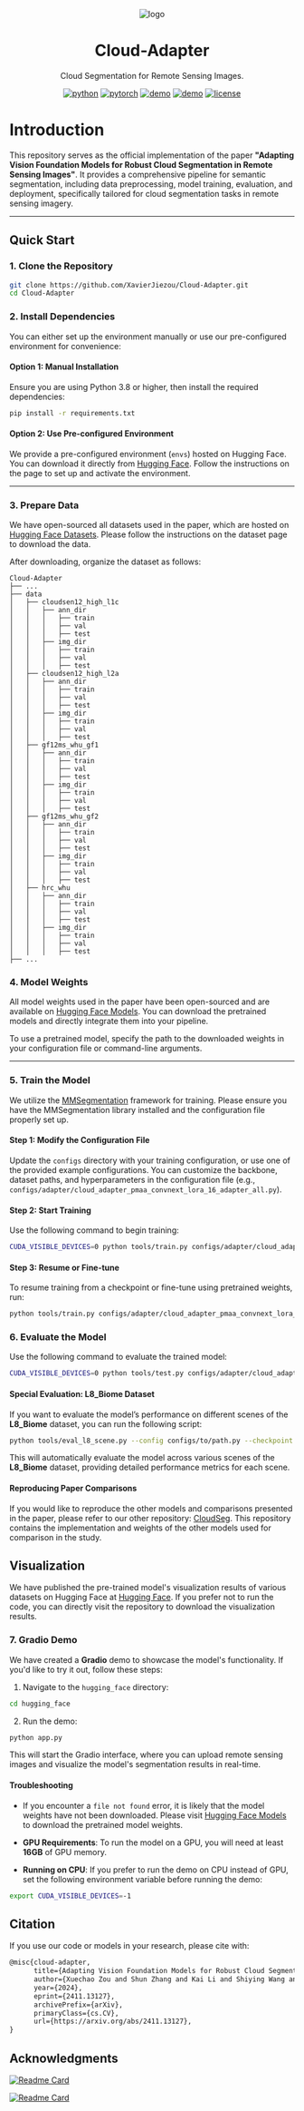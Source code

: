 <div align="center">

![logo](https://github.com/user-attachments/assets/f9351412-d54a-4ac6-9344-d412fe3b3581)

# Cloud-Adapter

Cloud Segmentation for Remote Sensing Images.

[![python](https://img.shields.io/badge/-Python_3.9_%7C_3.10_%7C_3.11-blue?logo=python&logoColor=white)](https://www.python.org/)
[![pytorch](https://img.shields.io/badge/PyTorch_2.0+-ee4c2c?logo=pytorch&logoColor=white)](https://pytorch.org/get-started/locally/)
[![demo](https://img.shields.io/badge/🤗HugginngFace-Models-orange)](https://huggingface.co/XavierJiezou/cloud-adapter-models)
[![demo](https://img.shields.io/badge/🤗HugginngFace-Datasets-orange)](https://huggingface.co/datasets/XavierJiezou/cloud-adapter-datasets)
[![license](https://img.shields.io/badge/License-MIT-green.svg?labelColor=gray)](https://github.com/XavierJiezou/Cloud-Adapter#license)

<!--Love the project? Please consider [donating](https://paypal.me/xavierjiezou?country.x=C2&locale.x=zh_XC) to help it improve!-->

</div>

# Introduction  

This repository serves as the official implementation of the paper **"Adapting Vision Foundation Models for Robust Cloud Segmentation in Remote Sensing Images"**. It provides a comprehensive pipeline for semantic segmentation, including data preprocessing, model training, evaluation, and deployment, specifically tailored for cloud segmentation tasks in remote sensing imagery.  

---


## Quick Start  

### 1. Clone the Repository  

```bash  
git clone https://github.com/XavierJiezou/Cloud-Adapter.git
cd Cloud-Adapter  
```  

### 2. Install Dependencies  

You can either set up the environment manually or use our pre-configured environment for convenience:  

#### Option 1: Manual Installation  

Ensure you are using Python 3.8 or higher, then install the required dependencies:  

```bash  
pip install -r requirements.txt  
```  

#### Option 2: Use Pre-configured Environment  

We provide a pre-configured environment (`envs`) hosted on Hugging Face. You can download it directly from [Hugging Face](https://huggingface.co/XavierJiezou/cloud-adapter-models). Follow the instructions on the page to set up and activate the environment.  

---

### 3. Prepare Data  

We have open-sourced all datasets used in the paper, which are hosted on [Hugging Face Datasets](https://huggingface.co/datasets/XavierJiezou/cloud-adapter-datasets). Please follow the instructions on the dataset page to download the data.  

After downloading, organize the dataset as follows:  

```  
Cloud-Adapter
├── ...
├── data
│   ├── cloudsen12_high_l1c
│   │   ├── ann_dir
│   │   │   ├── train
│   │   │   ├── val
│   │   │   ├── test
│   │   ├── img_dir
│   │   │   ├── train
│   │   │   ├── val
│   │   │   ├── test
│   ├── cloudsen12_high_l2a
│   │   ├── ann_dir
│   │   │   ├── train
│   │   │   ├── val
│   │   │   ├── test
│   │   ├── img_dir
│   │   │   ├── train
│   │   │   ├── val
│   │   │   ├── test
│   ├── gf12ms_whu_gf1
│   │   ├── ann_dir
│   │   │   ├── train
│   │   │   ├── val
│   │   │   ├── test
│   │   ├── img_dir
│   │   │   ├── train
│   │   │   ├── val
│   │   │   ├── test
│   ├── gf12ms_whu_gf2
│   │   ├── ann_dir
│   │   │   ├── train
│   │   │   ├── val
│   │   │   ├── test
│   │   ├── img_dir
│   │   │   ├── train
│   │   │   ├── val
│   │   │   ├── test
│   ├── hrc_whu
│   │   ├── ann_dir
│   │   │   ├── train
│   │   │   ├── val
│   │   │   ├── test
│   │   ├── img_dir
│   │   │   ├── train
│   │   │   ├── val
│   │   │   ├── test
├── ...
```   

### 4. Model Weights  

All model weights used in the paper have been open-sourced and are available on [Hugging Face Models](https://huggingface.co/XavierJiezou/cloud-adapter-models). You can download the pretrained models and directly integrate them into your pipeline.  

To use a pretrained model, specify the path to the downloaded weights in your configuration file or command-line arguments.  

---

### 5. Train the Model  

We utilize the [MMSegmentation](https://github.com/open-mmlab/mmsegmentation) framework for training. Please ensure you have the MMSegmentation library installed and the configuration file properly set up.  

#### Step 1: Modify the Configuration File  

Update the `configs` directory with your training configuration, or use one of the provided example configurations. You can customize the backbone, dataset paths, and hyperparameters in the configuration file (e.g., `configs/adapter/cloud_adapter_pmaa_convnext_lora_16_adapter_all.py`).  

#### Step 2: Start Training  

Use the following command to begin training:  

```bash  
CUDA_VISIBLE_DEVICES=0 python tools/train.py configs/adapter/cloud_adapter_pmaa_convnext_lora_16_adapter_all.py
```  

#### Step 3: Resume or Fine-tune  

To resume training from a checkpoint or fine-tune using pretrained weights, run:  

```bash  
python tools/train.py configs/adapter/cloud_adapter_pmaa_convnext_lora_16_adapter_all.py --resume-from path/to/checkpoint.pth  
```  

### 6. Evaluate the Model  

Use the following command to evaluate the trained model:  

```bash  
CUDA_VISIBLE_DEVICES=0 python tools/test.py configs/adapter/cloud_adapter_pmaa_convnext_lora_16_adapter_all.py path/to/checkpoint.pth  
```  

#### Special Evaluation: L8_Biome Dataset  

If you want to evaluate the model’s performance on different scenes of the **L8_Biome** dataset, you can run the following script:

```bash  
python tools/eval_l8_scene.py --config configs/to/path.py --checkpoint path/to/checkpoint.pth --img_dir data/l8_biome
```  

This will automatically evaluate the model across various scenes of the **L8_Biome** dataset, providing detailed performance metrics for each scene.  


#### Reproducing Paper Comparisons  

If you would like to reproduce the other models and comparisons presented in the paper, please refer to our other repository: [CloudSeg](https://github.com/XavierJiezou/cloudseg). This repository contains the implementation and weights of the other models used for comparison in the study.

## Visualization

We have published the pre-trained model's visualization results of various datasets on Hugging Face at [Hugging Face](https://huggingface.co/XavierJiezou/cloud-adapter-models/tree/vis). If you prefer not to run the code, you can directly visit the repository to download the visualization results. 

### 7. Gradio Demo  

We have created a **Gradio** demo to showcase the model's functionality. If you'd like to try it out, follow these steps:

1. Navigate to the `hugging_face` directory:

```bash  
cd hugging_face  
```

2. Run the demo:

```bash  
python app.py  
```

This will start the Gradio interface, where you can upload remote sensing images and visualize the model's segmentation results in real-time.

#### Troubleshooting  

- If you encounter a `file not found` error, it is likely that the model weights have not been downloaded. Please visit [Hugging Face Models](https://huggingface.co/XavierJiezou/cloud-adapter-models) to download the pretrained model weights.

- **GPU Requirements**: To run the model on a GPU, you will need at least **16GB** of GPU memory.  

- **Running on CPU**: If you prefer to run the demo on CPU instead of GPU, set the following environment variable before running the demo:

```bash  
export CUDA_VISIBLE_DEVICES=-1  
```

## Citation

If you use our code or models in your research, please cite with:

```latex
@misc{cloud-adapter,
      title={Adapting Vision Foundation Models for Robust Cloud Segmentation in Remote Sensing Images}, 
      author={Xuechao Zou and Shun Zhang and Kai Li and Shiying Wang and Junliang Xing and Lei Jin and Congyan Lang and Pin Tao},
      year={2024},
      eprint={2411.13127},
      archivePrefix={arXiv},
      primaryClass={cs.CV},
      url={https://arxiv.org/abs/2411.13127}, 
}
```

## Acknowledgments

[![Readme Card](https://github-readme-stats.vercel.app/api/pin/?username=open-mmlab&repo=mmsegmentation)]([https://github.com/python-poetry/poetry](https://github.com/open-mmlab/mmsegmentation))

[![Readme Card](https://github-readme-stats.vercel.app/api/pin/?username=w1oves&repo=Rein)](https://github.com/w1oves/Rein)
